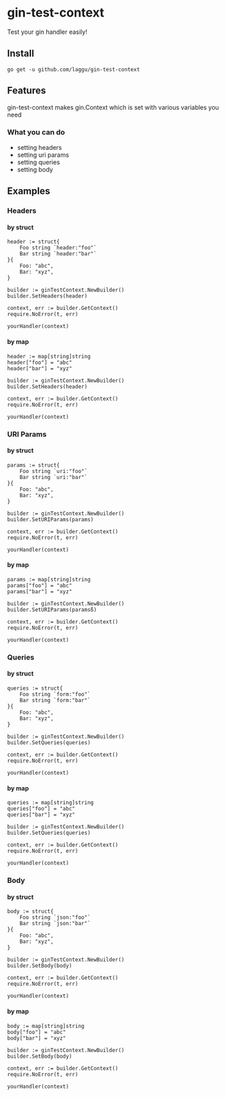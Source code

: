 # gin-test-context
Test your gin handler easily!

## Install
```
go get -u github.com/laggu/gin-test-context
```

## Features
gin-test-context makes gin.Context which is set with various variables you need

### What you can do
* setting headers
* setting uri params
* setting queries
* setting body

## Examples

### Headers

#### by struct
```
header := struct{
    Foo string `header:"foo"`
    Bar string `header:"bar"`
}{
    Foo: "abc",
    Bar: "xyz",
}

builder := ginTestContext.NewBuilder()
builder.SetHeaders(header)

context, err := builder.GetContext()
require.NoError(t, err)

yourHandler(context)
```

#### by map
```
header := map[string]string
header["foo"] = "abc"
header["bar"] = "xyz"

builder := ginTestContext.NewBuilder()
builder.SetHeaders(header)

context, err := builder.GetContext()
require.NoError(t, err)

yourHandler(context)
```

### URI Params

#### by struct
```
params := struct{
    Foo string `uri:"foo"`
    Bar string `uri:"bar"`
}{
    Foo: "abc",
    Bar: "xyz",
}

builder := ginTestContext.NewBuilder()
builder.SetURIParams(params)

context, err := builder.GetContext()
require.NoError(t, err)

yourHandler(context)
```

#### by map
```
params := map[string]string
params["foo"] = "abc"
params["bar"] = "xyz"

builder := ginTestContext.NewBuilder()
builder.SetURIParams(paramsß)

context, err := builder.GetContext()
require.NoError(t, err)

yourHandler(context)
```

### Queries

#### by struct
```
queries := struct{
    Foo string `form:"foo"`
    Bar string `form:"bar"`
}{
    Foo: "abc",
    Bar: "xyz",
}

builder := ginTestContext.NewBuilder()
builder.SetQueries(queries)

context, err := builder.GetContext()
require.NoError(t, err)

yourHandler(context)
```

#### by map
```
queries := map[string]string
queries["foo"] = "abc"
queries["bar"] = "xyz"

builder := ginTestContext.NewBuilder()
builder.SetQueries(queries)

context, err := builder.GetContext()
require.NoError(t, err)

yourHandler(context)
```

### Body

#### by struct
```
body := struct{
    Foo string `json:"foo"`
    Bar string `json:"bar"`
}{
    Foo: "abc",
    Bar: "xyz",
}

builder := ginTestContext.NewBuilder()
builder.SetBody(body)

context, err := builder.GetContext()
require.NoError(t, err)

yourHandler(context)
```

#### by map
```
body := map[string]string
body["foo"] = "abc"
body["bar"] = "xyz"

builder := ginTestContext.NewBuilder()
builder.SetBody(body)

context, err := builder.GetContext()
require.NoError(t, err)

yourHandler(context)
```